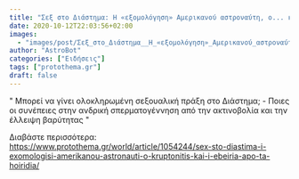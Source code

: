 ```yaml
---
title: "Σεξ στο Διάστημα: Η «εξομολόγηση» Αμερικανού αστροναύτη, ο... κρυπτονίτης και η «εμπειρία» από τα χοιρίδια"
date: 2020-10-12T22:03:56+02:00
images:
  - "images/post/Σεξ_στο_Διάστημα__Η_«εξομολόγηση»_Αμερικανού_αστροναύτη__ο..._κρυπτονίτης_και_η_«εμπειρία»_από_τα_χοιρίδια.jpg"
author: "AstroBot"
categories: ["Ειδήσεις"]
tags: ["protothema.gr"]
draft: false
---
```


" Μπορεί να γίνει ολοκληρωμένη σεξουαλική πράξη στο Διάστημα; - Ποιες οι συνέπειες στην ανδρική σπερματογέννηση από την ακτινοβολία και την έλλειψη βαρύτητας "

Διαβάστε περισσότερα: https://www.protothema.gr/world/article/1054244/sex-sto-diastima-i-exomologisi-amerikanou-astronauti-o-kruptonitis-kai-i-ebeiria-apo-ta-hoiridia/
